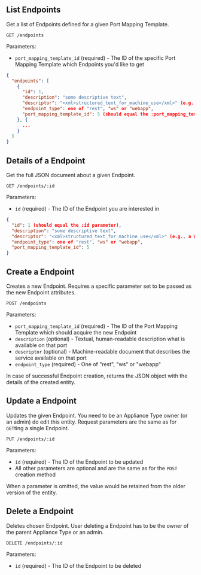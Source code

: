 ## List Endpoints

Get a list of Endpoints defined for a given Port Mapping Template.

```
GET /endpoints
```

Parameters:

+ `port_mapping_template_id` (required) - The ID of the specific Port Mapping Template which Endpoints you'd like to get

```json
{
  "endpoints": [
    {
      "id": 1,
      "description": "some descriptive text",
      "descriptor": "<xml>structured_text_for_machine_use</xml>" (e.g., a WSDL document),
      "endpoint_type": one of "rest", "ws" or "webapp",
      "port_mapping_template_id": 5 (should equal the :port_mapping_template_id parameter)
    }, {
      ...
    }
  ]
}
```


## Details of a Endpoint

Get the full JSON document about a given Endpoint.

```
GET /endpoints/:id
```

Parameters:

+ `id` (required) - The ID of the Endpoint you are interested in

```json
{
  "id": 1 (should equal the :id parameter),
  "description": "some descriptive text",
  "descriptor": "<xml>structured_text_for_machine_use</xml>" (e.g., a WSDL document),
  "endpoint_type": one of "rest", "ws" or "webapp",
  "port_mapping_template_id": 5
}
```


## Create a Endpoint

Creates a new Endpoint. Requires a specific parameter set to be passed as the new Endpoint attributes.

```
POST /endpoints
```

Parameters:

+ `port_mapping_template_id` (required) - The ID of the Port Mapping Template which should acquire the new Endpoint
+ `description` (optional) - Textual, human-readable description what is available on that port
+ `descriptor` (optional) - Machine-readable document that describes the service available on that port
+ `endpoint_type` (required) - One of "rest", "ws" or "webapp"

In case of successful Endpoint creation, returns the JSON object with the details of the created entity.


## Update a Endpoint

Updates the given Endpoint. You need to be an Appliance Type owner (or an admin) do edit this entity.
Request parameters are the same as for `GET`ting a single Endpoint.

```
PUT /endpoints/:id
```

Parameters:

+ `id` (required) - The ID of the Endpoint to be updated
+ All other parameters are optional and are the same as for the `POST` creation method

When a parameter is omitted, the value would be retained from the older version of the entity.


## Delete a Endpoint

Deletes chosen Endpoint. User deleting a Endpoint has to be the owner of the parent Appliance Type or an admin.

```
DELETE /endpoints/:id
```

Parameters:

+ `id` (required) - The ID of the Endpoint to be deleted
